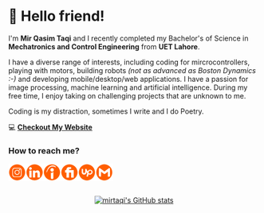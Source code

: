 # 👋 Hello friend!

 I'm **Mir Qasim Taqi** and I recently completed my Bachelor's of Science in **Mechatronics and Control Engineering** from **UET Lahore**.

I have a diverse range of interests, including coding for mircrocontrollers, playing with motors, building robots *(not as advanced as Boston Dynamics :-)* and developing mobile/desktop/web applications. I have a passion for image processing, machine learning and artificial intelligence. During my free time, I enjoy taking on challenging projects that are unknown to me.

Coding is my distraction, sometimes I write and I do Poetry.

💻 **[Checkout My Website](https://mirtaqi.netlify.app)**

### How to reach me?

<a href="https://instagram.com/taqimirtaqi">
  <img align="left" alt="Insragram" width="35px" src="./resources/instagram.png" />
</a>
<a href="https://www.linkedin.com/in/mirtaqi">
  <img align="left" alt="LinkedIn" width="35px" src="./resources/linked.png" />
</a>
<a href="https://www.indeed.com/mirtaqi">
  <img align="left" alt="Indeed" width="35px" src="./resources/indeed.png" />
</a>
<a href="https://www.fiverr.com/qasimtaqi">
  <img align="left" alt="Fiverr" width="35px" src="./resources/fiverr.png" />
</a>
<a href="https://upwork.com/freelancers/qasimtaqi">
  <img align="left" alt="Upwork" width="35px" src="./resources/upwork.png" />
</a>
<a href="mailto:mirtaqi94@gmail.com">
  <img align="left" alt="Mail" width="35px" src="./resources/gmail.png" />

</br>
</br>
</br>

<p align="center">
<a href="http://www.github.com/mirtaqi07"><img src="https://github-readme-stats.vercel.app/api?username=mirtaqi07&show_icons=true&hide=&count_private=true&title_color=3382ed&text_color=ffffff&icon_color=3382ed&bg_color=1c1917&hide_border=true&show_icons=true" alt="mirtaqi's GitHub stats" /></a>
 </p>
